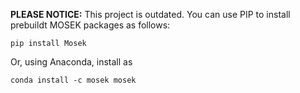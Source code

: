 **PLEASE NOTICE:** This project is outdated. You can use PIP to install prebuildt MOSEK packages as follows:

```
pip install Mosek
```

Or, using Anaconda, install as 

```
conda install -c mosek mosek
```
